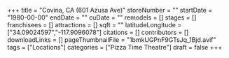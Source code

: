 +++
title = "Covina, CA (601 Azusa Ave)"
storeNumber = ""
startDate = "1980-00-00"
endDate = ""
cuDate = ""
remodels = []
stages = []
franchisees = []
attractions = []
sqft = ""
latitudeLongitude = ["34.09024597","-117.9096078"]
citations = []
contributors = []
downloadLinks = []
pageThumbnailFile = "1bmkUGPnF9GTsJq_1Bjd.avif"
tags = ["Locations"]
categories = ["Pizza Time Theatre"]
draft = false
+++
